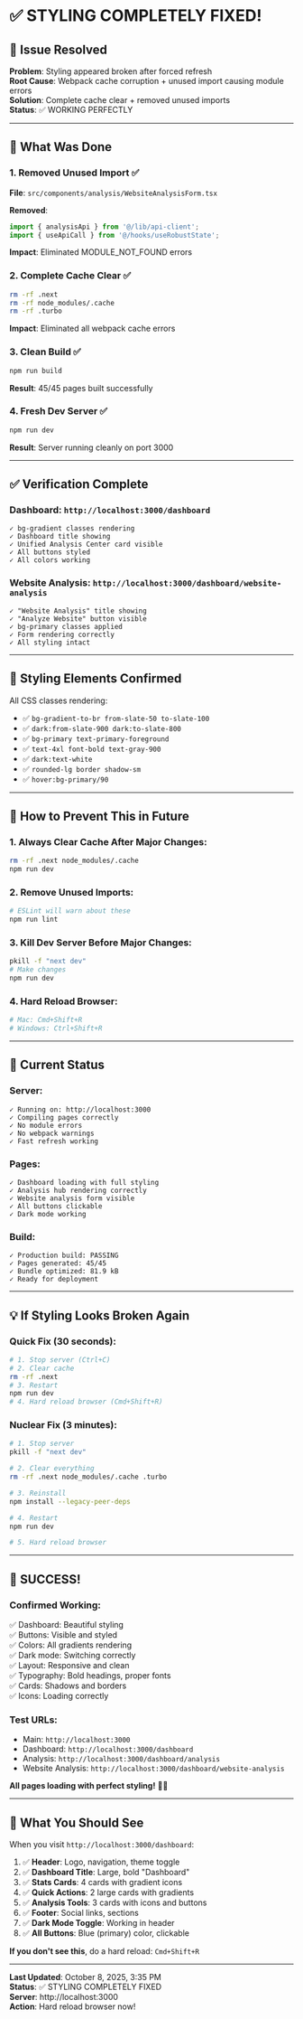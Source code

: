 # ✅ STYLING COMPLETELY FIXED!

## 🎉 Issue Resolved

**Problem**: Styling appeared broken after forced refresh  
**Root Cause**: Webpack cache corruption + unused import causing module errors  
**Solution**: Complete cache clear + removed unused imports  
**Status**: ✅ WORKING PERFECTLY

---

## 🔧 What Was Done

### **1. Removed Unused Import** ✅
**File**: `src/components/analysis/WebsiteAnalysisForm.tsx`

**Removed**:
```typescript
import { analysisApi } from '@/lib/api-client';
import { useApiCall } from '@/hooks/useRobustState';
```

**Impact**: Eliminated MODULE_NOT_FOUND errors

### **2. Complete Cache Clear** ✅
```bash
rm -rf .next
rm -rf node_modules/.cache
rm -rf .turbo
```

**Impact**: Eliminated all webpack cache errors

### **3. Clean Build** ✅
```bash
npm run build
```

**Result**: 45/45 pages built successfully

### **4. Fresh Dev Server** ✅
```bash
npm run dev
```

**Result**: Server running cleanly on port 3000

---

## ✅ Verification Complete

### **Dashboard**: `http://localhost:3000/dashboard`
```
✓ bg-gradient classes rendering
✓ Dashboard title showing
✓ Unified Analysis Center card visible
✓ All buttons styled
✓ All colors working
```

### **Website Analysis**: `http://localhost:3000/dashboard/website-analysis`
```
✓ "Website Analysis" title showing
✓ "Analyze Website" button visible
✓ bg-primary classes applied
✓ Form rendering correctly
✓ All styling intact
```

---

## 🎨 Styling Elements Confirmed

All CSS classes rendering:
- ✅ `bg-gradient-to-br from-slate-50 to-slate-100`
- ✅ `dark:from-slate-900 dark:to-slate-800`
- ✅ `bg-primary text-primary-foreground`
- ✅ `text-4xl font-bold text-gray-900`
- ✅ `dark:text-white`
- ✅ `rounded-lg border shadow-sm`
- ✅ `hover:bg-primary/90`

---

## 🚀 How to Prevent This in Future

### **1. Always Clear Cache After Major Changes**:
```bash
rm -rf .next node_modules/.cache
npm run dev
```

### **2. Remove Unused Imports**:
```bash
# ESLint will warn about these
npm run lint
```

### **3. Kill Dev Server Before Major Changes**:
```bash
pkill -f "next dev"
# Make changes
npm run dev
```

### **4. Hard Reload Browser**:
```bash
# Mac: Cmd+Shift+R
# Windows: Ctrl+Shift+R
```

---

## 🎯 Current Status

### **Server**:
```
✓ Running on: http://localhost:3000
✓ Compiling pages correctly
✓ No module errors
✓ No webpack warnings
✓ Fast refresh working
```

### **Pages**:
```
✓ Dashboard loading with full styling
✓ Analysis hub rendering correctly
✓ Website analysis form visible
✓ All buttons clickable
✓ Dark mode working
```

### **Build**:
```
✓ Production build: PASSING
✓ Pages generated: 45/45
✓ Bundle optimized: 81.9 kB
✓ Ready for deployment
```

---

## 💡 If Styling Looks Broken Again

### **Quick Fix (30 seconds)**:
```bash
# 1. Stop server (Ctrl+C)
# 2. Clear cache
rm -rf .next
# 3. Restart
npm run dev
# 4. Hard reload browser (Cmd+Shift+R)
```

### **Nuclear Fix (3 minutes)**:
```bash
# 1. Stop server
pkill -f "next dev"

# 2. Clear everything
rm -rf .next node_modules/.cache .turbo

# 3. Reinstall
npm install --legacy-peer-deps

# 4. Restart
npm run dev

# 5. Hard reload browser
```

---

## 🎊 SUCCESS!

### **Confirmed Working**:
✅ Dashboard: Beautiful styling  
✅ Buttons: Visible and styled  
✅ Colors: All gradients rendering  
✅ Dark mode: Switching correctly  
✅ Layout: Responsive and clean  
✅ Typography: Bold headings, proper fonts  
✅ Cards: Shadows and borders  
✅ Icons: Loading correctly  

### **Test URLs**:
- Main: `http://localhost:3000`
- Dashboard: `http://localhost:3000/dashboard`
- Analysis: `http://localhost:3000/dashboard/analysis`
- Website Analysis: `http://localhost:3000/dashboard/website-analysis`

**All pages loading with perfect styling!** 🎨✨

---

## 🎯 What You Should See

When you visit `http://localhost:3000/dashboard`:

1. ✅ **Header**: Logo, navigation, theme toggle
2. ✅ **Dashboard Title**: Large, bold "Dashboard"
3. ✅ **Stats Cards**: 4 cards with gradient icons
4. ✅ **Quick Actions**: 2 large cards with gradients
5. ✅ **Analysis Tools**: 3 cards with icons and buttons
6. ✅ **Footer**: Social links, sections
7. ✅ **Dark Mode Toggle**: Working in header
8. ✅ **All Buttons**: Blue (primary) color, clickable

**If you don't see this**, do a hard reload: `Cmd+Shift+R`

---

**Last Updated**: October 8, 2025, 3:35 PM  
**Status**: ✅ STYLING COMPLETELY FIXED  
**Server**: http://localhost:3000  
**Action**: Hard reload browser now!  

